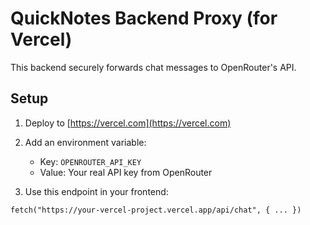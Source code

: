 # QuickNotes Backend Proxy (for Vercel)

This backend securely forwards chat messages to OpenRouter's API.

## Setup

1. Deploy to [https://vercel.com](https://vercel.com)
2. Add an environment variable:

   - Key: `OPENROUTER_API_KEY`
   - Value: Your real API key from OpenRouter

3. Use this endpoint in your frontend:

```
fetch("https://your-vercel-project.vercel.app/api/chat", { ... })
```